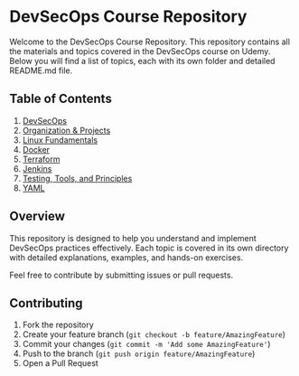 # DevSecOps Course Repository

Welcome to the DevSecOps Course Repository. This repository contains all the materials and topics covered in the DevSecOps course on Udemy. Below you will find a list of topics, each with its own folder and detailed README.md file.

## Table of Contents

1. [DevSecOps](./DevSecOps/)
2. [Organization & Projects](./Organization%20&%20Projects/)
3. [Linux Fundamentals](./Linux%20Fundamentals/)
4. [Docker](./Docker/)
5. [Terraform](./Terraform/)
6. [Jenkins](./Jenkins/)
7. [Testing, Tools, and Principles](./Testing,%20Tools%20Principles/)
8. [YAML](./YAML/)

## Overview

This repository is designed to help you understand and implement DevSecOps practices effectively. Each topic is covered in its own directory with detailed explanations, examples, and hands-on exercises.

Feel free to contribute by submitting issues or pull requests.

## Contributing

1. Fork the repository
2. Create your feature branch (`git checkout -b feature/AmazingFeature`)
3. Commit your changes (`git commit -m 'Add some AmazingFeature'`)
4. Push to the branch (`git push origin feature/AmazingFeature`)
5. Open a Pull Request